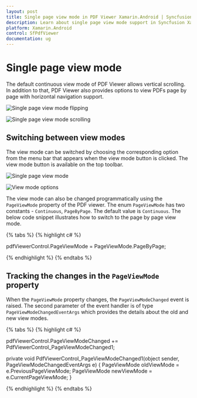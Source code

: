 ```yaml
---
layout: post
title: Single page view mode in PDF Viewer Xamarin.Android | Syncfusion
description: Learn about single page view mode support in Syncfusion Xamarin.Android Pdf Viewer (SfPdfViewer) control and more details.
platform: Xamarin.Android
control: SfPdfViewer
documentation: ug
---
```


# Single page view mode

The default continuous view mode of PDF Viewer allows vertical scrolling. In addition to that, PDF Viewer also provides options to view PDFs page by page with horizontal navigation support.

![Single page view mode flipping](pdfviewer_images/SinglePageViewerFlipping.gif)

![Single page view mode scrolling](pdfviewer_images/SinglePageViewerScrolling.gif)

## Switching between view modes

The view mode can be switched by choosing the corresponding option from the menu bar that appears when the view mode button is clicked. The view mode button is available on the top toolbar. 

![Single page view mode](pdfviewer_images/SinglePageViewer1.png)

![View mode options](pdfviewer_images/SinglePageViewer2.png)

The view mode can also be changed programmatically using the `PageViewMode` property of the PDF viewer. The enum `PageViewMode` has two constants - `Continuous`, `PageByPage`. The default value is `Continuous`. The below code snippet illustrates how to switch to the page by page view mode.

{% tabs %}
{% highlight c# %}

pdfViewerControl.PageViewMode = PageViewMode.PageByPage;

{% endhighlight %}
{% endtabs %}

## Tracking the changes in the `PageViewMode` property

When the `PageViewMode` property changes, the `PageViewModeChanged` event is raised. The second parameter of the event handler is of type `PageViewModeChangedEventArgs` which provides the details about the old and new view modes. 

{% tabs %}
{% highlight c# %}

pdfViewerControl.PageViewModeChanged += PdfViewerControl_PageViewModeChanged1;

private void PdfViewerControl_PageViewModeChanged1(object sender, PageViewModeChangedEventArgs e)
{
    PageViewMode oldViewMode = e.PreviousPageViewMode;
    PageViewMode newViewMode = e.CurrentPageViewMode;
}

{% endhighlight %}
{% endtabs %}
